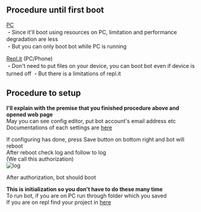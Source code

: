 ## Procedure until first boot
[PC](pc.md "pc.md")  
・Since it'll boot using resources on PC, limitation and performance degradation are less  
・But you can only boot bot while PC is running  

[Repl.it](repl.md "repl.md")  (PC/Phone)  
・Don't need to put files on your device, you can boot bot even if device is turned off
・But there is a limitations of repl.it  

## Procedure to setup
**I'll explain with the premise that you finished procedure above and opened web page**  
May you can see config editor, put bot account's email address etc  
Documentations of each settings are [here](config.md "config.md")  

If configuring has done, press Save button on bottom right and bot will reboot  
After reboot check log and follow to log  
(We call this authorization)  
![log](https://user-images.githubusercontent.com/53356872/104097033-72ac2100-52df-11eb-83c4-01090359abf4.png)  

After authorization, bot should boot  

**This is initialization so you don't have to do these many time**  
To run bot, if you are on PC run through folder which you saved  
If you are on repl find your project in [here](https://repl.it/repls "repl.it")  
